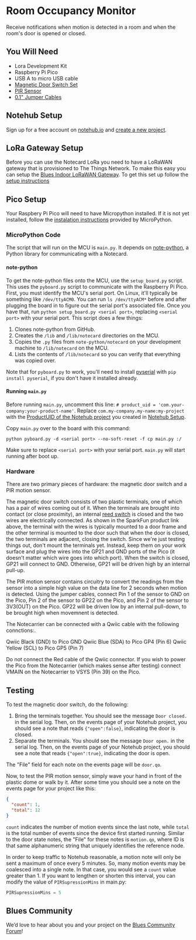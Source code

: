 # Room Occupancy Monitor

Receive notifications when motion is detected in a room and when the room's door is opened or closed.

## You Will Need

* Lora Development Kit
* Raspberry Pi Pico
* USB A to micro USB cable
* [Magnetic Door Switch Set](https://www.sparkfun.com/products/13247)
* [PIR Sensor](https://www.adafruit.com/product/4871)
* [0.1" Jumper Cables](https://www.adafruit.com/product/5018)

## Notehub Setup

Sign up for a free account on [notehub.io](https://notehub.io) and [create a new project](https://dev.blues.io/quickstart/notecard-quickstart/notecard-and-notecarrier-a/#set-up-notehub).

## LoRa Gateway Setup

Before you can use the Notecard LoRa you need to have a LoRaWAN gateway that is provisioned to The Things Network.  To make this easy you can setup the [Blues Indoor LoRaWAN Gateway](https://shop.blues.com/products/blues-starter-kit-lorawan).  To get this set up follow the [setup instructions](https://dev.blues.io/lora/connecting-to-a-lorawan-gateway/)


## Pico Setup

Your Raspbery Pi Pico will need to have Micropython installed.  If it is not yet installed, follow the [instalation instructions](https://micropython.org/download/RPI_PICO/) provided by MicroPython.

### MicroPython Code

The script that will run on the MCU is `main.py`. It depends on [note-python](https://github.com/blues/note-python), a Python library for communicating with a Notecard.

#### note-python

To get the note-python files onto the MCU, use the `setup_board.py` script. This uses the `pyboard.py` script to communicate with the Raspberry Pi Pico. First, you must identify the MCU's serial port. On Linux, it'll typically be something like `/dev/ttyACM0`. You can run `ls /dev/ttyACM*` before and after plugging the board in to figure out the serial port's associated file. Once you have that, run `python setup_board.py <serial port>`, replacing `<serial port>` with your serial port. This script does a few things:

1. Clones note-python from GitHub.
2. Creates the `/lib` and `/lib/notecard` directories on the MCU.
3. Copies the `.py` files from `note-python/notecard` on your development machine to `/lib/notecard` on the MCU.
4. Lists the contents of `/lib/notecard` so you can verify that everything was copied over.

Note that for `pyboard.py` to work, you'll need to install [pyserial](https://pypi.org/project/pyserial/) with `pip install pyserial`, if you don't have it installed already.

#### Running `main.py`

Before running `main.py`, uncomment this line: `# product_uid = 'com.your-company:your-product-name'`. Replace `com.my-company.my-name:my-project` with the [ProductUID of the Notehub project](https://dev.blues.io/notehub/notehub-walkthrough/#finding-a-productuid) you created in [Notehub Setup](#notehub-setup).

Copy `main.py` over to the board with this command:

```
python pyboard.py -d <serial port> --no-soft-reset -f cp main.py :/
```

 Make sure to replace `<serial port>` with your serial port. `main.py` will start running after boot up.

### Hardware

There are two primary pieces of hardware: the magnetic door switch and a PIR motion sensor.

The magnetic door switch consists of two plastic terminals, one of which has a pair of wires coming out of it. When the terminals are brought into contact (or close proximity), an internal [reed switch](https://en.wikipedia.org/wiki/Reed_switch) is closed and the two wires are electrically connected. As shown in the SparkFun product link above, the terminal with the wires is typically mounted to a door frame and the other terminal is mounted to the door such that when the door is closed, the two terminals are adjacent, closing the switch. Since we're just testing things out, don't mount the terminals yet. Instead, keep them on your work surface and plug the wires into the GP21 and GND ports of the Pico (it doesn't matter which wire goes into which port). When the switch is closed, GP21 will connect to GND. Otherwise, GP21 will be driven high by an internal pull-up.

The PIR motion sensor contains circuitry to convert the readings from the sensor into a simple high value on the data line for 2 seconds when motion is detected. Using the jumper cables, connect Pin 1 of the sensor to GND on the Pico, Pin 2 of the sensor to GP22 on the Pico, and Pin 2 of the sensor to 3V3(OUT) on the Pico.  GP22 will be driven low by an internal pull-down, to be brought high when movemnent is detected.

The Notecarrier can be connected with a Qwiic cable with the following connctions:.

  Qwiic Black (GND) to Pico GND
  Qwiic Blue (SDA) to  Pico GP4 (Pin 6)
  Qwiic Yellow (SCL) to Pico GP5 (Pin 7)

Do not connect the Red cable of the Qwiic connector.  If you wish to power the Pico from the Notecarrier (which makes sense after testing) connect VMAIN on the Notecarrier to VSYS (Pin 39) on the Pico.

## Testing

To test the magnetic door switch, do the following:

1. Bring the terminals together. You should see the message `Door closed.` in the serial log. Then, on the events page of your Notehub project, you should see a note that reads `{"open":false}`, indicating the door is closed.
1. Separate the terminals. You should see the message `Door open.` in the serial log. Then, on the events page of your Notehub project, you should see a note that reads `{"open":true}`, indicating the door is open.

The "File" field for each note on the events page will be `door.qo`.

Now, to test the PIR motion sensor, simply wave your hand in front of the plastic dome or walk by it. After some time you should see a note on the events page for your project like this:

```json
{
  "count": 1,
  "total": 12
}
```

`count` indicates the number of motion events since the last note, while `total` is the total number of events since the device first started running. Similar to the door state notes, the "File" for these notes is `motion.qo`, where ID is that same alphanumeric string that uniquely identifies the reference node.

In order to keep traffic to Notehub reasonable, a motion note will only be sent a maximum of once every 5 minutes. So, many motion events may be coalesced into a single note. In that case, you would see a `count` value greater than 1. If you want to lengthen or shorten this interval, you can modify the value of `PIRSupressionMins` in main.py:

```python
PIRSupressionMins = 5
```

## Blues Community

We’d love to hear about you and your project on the [Blues Community Forum](https://discuss.blues.io/)!
